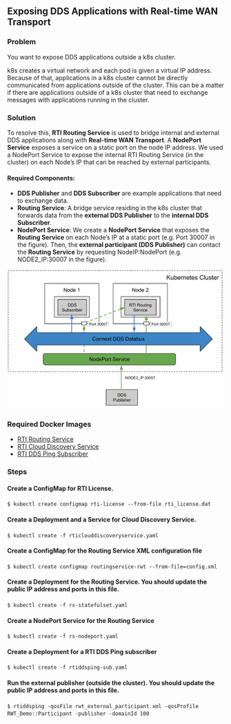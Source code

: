 ## Exposing DDS Applications with Real-time WAN Transport


### Problem

You want to expose DDS applications outside a k8s cluster.

k8s creates a virtual network and each pod is given a virtual IP address. Because of that, applications in a k8s cluster cannot be directly communicated from applications outside of the cluster. This can be a matter if there are applications outside of a k8s cluster that need to exchange messages with applications running in the cluster. 


### Solution

To resolve this, **RTI Routing Service** is used to bridge internal and external DDS applications along with **Real-time WAN Transport**. A **NodePort Service** exposes a service on a static port on the node IP address. We used a NodePort Service to expose the internal RTI Routing Service (in the cluster) on each Node’s IP that can be reached by external participants. 


#### Required Components:

* **DDS Publisher** and **DDS Subscriber** are example applications that need to exchange data. 
* **Routing Service**: A bridge service residing in the k8s cluster that forwards data from the **external DDS Publisher** to the **internal DDS Subscriber**. 
* **NodePort Service**: We create a **NodePort Service** that exposes the **Routing Service** on each Node’s IP at a static port (e.g. Port 30007 in the figure). Then, the **external participant (DDS Publisher)** can contact the **Routing Service** by requesting NodeIP:NodePort (e.g. NODE2_IP:30007 in the figure). 

![xposing DDS Applications with Real-time WAN Transport](routingservice_rwt.png)

### Required Docker Images
- [RTI Routing Service](../dockerfiles/rti_routingservice)
- [RTI Cloud Discovery Service](../dockerfiles/rti_clouddiscoveryservice)
- [RTI DDS Ping Subscriber](../dockerfiles/rti_ddsping_sub)

### Steps

#### Create a ConfigMap for RTI License.
`$ kubectl create configmap rti-license --from-file rti_license.dat`

#### Create a Deployment and a Service for Cloud Discovery Service.
`$ kubectl create -f rticlouddiscoveryservice.yaml`

#### Create a ConfigMap for the Routing Service XML configuration file
`$ kubectl create configmap routingservice-rwt --from-file=config.xml`

#### Create a Deployment for the Routing Service. You should update the public IP address and ports in this file.
`$ kubectl create -f rs-statefulset.yaml`

#### Create a NodePort Service for the Routing Service
`$ kubectl create -f rs-nodeport.yaml`

#### Create a Deployment for a RTI DDS Ping subscriber
`$ kubectl create -f rtiddsping-sub.yaml`

#### Run the external publisher (outside the cluster). You should update the public IP address and ports in this file.
`$ rtiddsping -qosFile rwt_external_participant.xml -qosProfile RWT_Demo::Participant -publisher -domainId 100`
